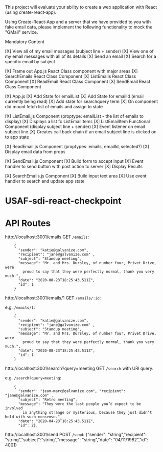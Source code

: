 This project will evaluate your ability to create a web application with React (using create-react-app).

Using Create-React-App and a server that we have provided to you with fake email data, please implement the following functionality to mock the "GMail" service.

Mandatory Content

[X] View all of my email messages (subject line + sender)
[X] View one of my email messages with all of its details
[X] Send an email
[X] Search for a specific email by subject

[X] Frame out App.js React Class component with major areas
  [X] SearchEmails React Class Component
  [X] ListEmails React Class Component
  [X] ReadEmail React Class Component
  [X] SendEmail React Class Component

[X] App.js
  [X] Add State for emailList
  [X] Add State for emailId (email currently being read)
  [X] Add state for searchquery term
  [X] On component did mount fetch list of emails and assign to state

[X] ListEmail.js Component (proptype: emailList - the list of emails to display)
  [X] Displays a list fo ListEmailItems
  [X] ListEmailItem Functional Component (display subject line + sender)
    [X] Event listener on email subject line
    [X] Creates call back chain if an email subject line is clicked on to app state

[X] ReadEmail.js Component (proptypes: emails, emailId, selected?)
  [X] Display email data from props

[X] SendEmail.js Component
  [X] Build form to accept input
  [X] Event handler to send button with post action to server
  [X] Display Results

[X] SearchEmails.js Component
  [X] Build input text area
  [X] Use event handler to search and update app state

# USAF-sdi-react-checkpoint

# API Routes
http://localhost:3001/emails
GET `/emails`:
```
    {
      "sender": "katie@galvanize.com",
      "recipient": "jane@galvanize.com" ,
      "subject": "Standup meeting",
      "message": "Mr. and Mrs. Dursley, of number four, Privet Drive, were
        proud to say that they were perfectly normal, thank you very much.",
      "date": "2020-08-23T18:25:43.511Z",
      "id": 1
    }
```
http://localhost:3001/emails/1
GET `/emails/:id`:

e.g. `/emails/1`:

```
    {
      "sender": "katie@galvanize.com",
      "recipient": "jane@galvanize.com" ,
      "subject": "Standup meeting",
      "message": "Mr. and Mrs. Dursley, of number four, Privet Drive, were
        proud to say that they were perfectly normal, thank you very much.",
      "date": "2020-08-23T18:25:43.511Z",
      "id": 1
    }
```
http://localhost:3001/search?query=meeting
GET `/search` with URI query:

e.g. `/search?query=meeting`:

```
    {
      "sender": "jean-marc@galvanize.com", "recipient": "jane@galvanize.com" ,
      "subject": "Retro meeting",
      "message": "They were the last people you’d expect to be involved
        in anything strange or mysterious, because they just didn’t hold with such nonsense.",
      "date": "2020-04-23T18:25:43.511Z",
      "id": 2},
```
http://localhost:3001/send
POST `/send`:
{"sender": "string","recipient": "string","subject":"string","message": "string","date": "04/11/1982","id": 4001}
